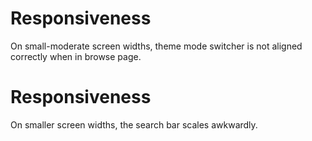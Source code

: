 # Responsiveness

On small-moderate screen widths, theme mode switcher
is not aligned correctly when in browse page.

# Responsiveness

On smaller screen widths, the search bar scales awkwardly.
